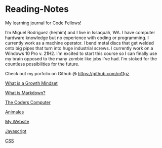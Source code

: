 # Reading-Notes

My learning journal for Code Fellows!

I’m Miguel Rodriguez (he/him) and I live in Issaquah, WA. I have computer hardware knowledge but no experience with coding or programming. I currently work as a machine operator. I bend metal discs that get welded onto big pipes that turn into huge industrial screws. I currently work on a Windows 10 Pro v. 21H2. I’m excited to start this course so I can finally use my brain opposed to the many zombie like jobs I've had. I'm stoked for the countless possibilities for the future.

Check out my porfolio on Github
@ https://github.com/m11gz

[What is a Growth Mindset](https://m11gz.github.io/reading.notes/growthmindset)

[What is Markdown?](https://m11gz.github.io/reading.notes/markdown)

[The Coders Computer](https://m11gz.github.io/reading.notes/thecoderscomputer)

[Animales](https://m11gz.github.io/reading.notes/Animals%20Page/index.html#)

[My Website](https://m11gz.github.io/reading.notes/class-05/index.html)

[Javascript](https://m11gz.github.io/reading.notes/javascript)

[CSS](https://m11gz.github.io/reading.notes/css)

